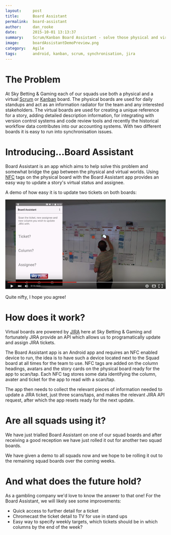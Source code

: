 ```yaml
---
layout:     post
title:      Board Assistant
permalink:  board-assistant
author:     dan_rooke
date:       2015-10-01 13:13:37
summary:    Scrum/Kanban Board Assistant - solve those physical and virtual board synchronisation issues!
image:      boardAssistantDemoPreview.png
category:   Agile
tags:       android, kanban, scrum, synchronisation, jira
---
```


# The Problem

At Sky Betting & Gaming each of our squads use both a physical and a virtual [Scrum](https://en.wikipedia.org/wiki/Scrum_(software_development)) or [Kanban](https://en.wikipedia.org/wiki/Kanban_(development)) board. The physical boards are used for daily standups and act as an information radiator for the team and any interested stakeholders. The virtual boards are used for creating a unique reference for a story, adding detailed description information, for integrating with version control systems and code review tools and recently the historical workflow data contributes into our accounting systems. With two different boards it is easy to run into synchronisation issues.

# Introducing...Board Assistant

Board Assistant is an app which aims to help solve this problem and somewhat bridge the gap between the physical and virtual worlds. Using [NFC](https://en.wikipedia.org/wiki/Near_field_communication) tags on the physical board with the Board Assistant app provides an easy way to update a story's virtual status and assignee.

A demo of how easy it is to update two tickets on both boards:

[![Board Assistant Demo](/images/boardAssistantDemoPreview.png)](https://youtu.be/C5s-wQ0NiJI "Board Assistant Demo")

Quite nifty, I hope you agree!

# How does it work?

Virtual boards are powered by [JIRA](https://www.atlassian.com/software/jira) here at Sky Betting & Gaming and fortunately JIRA provide an API which allows us to programatically update and assign JIRA tickets.

The Board Assistant app is an Android app and requires an NFC enabled device to run, the idea is to have such a device located next to the Squad board at all times for the team to use. NFC tags are added on the column headings, avatars and the story cards on the physical board ready for the app to scan/tap. Each NFC tag stores some data identifying the column, avater and ticket for the app to read with a scan/tap.

The app then needs to collect the relevant pieces of information needed to update a JIRA ticket, just three scans/taps, and makes the relevant JIRA API request, after which the app resets ready for the next update.

# Are all squads using it?

We have just trialled Board Assistant on one of our squad boards and after receiving a good reception we have just rolled it out for another two squad boards.

We have given a demo to all squads now and we hope to be rolling it out to the remaining squad boards over the coming weeks.

# And what does the future hold?

As a gambling company we'd love to know the answer to that one! For the Board Assistant, we will likely see some improvements:

* Quick access to further detail for a ticket
* Chromecast the ticket detail to TV for use in stand ups
* Easy way to specify weekly targets, which tickets should be in which columns by the end of the week?
